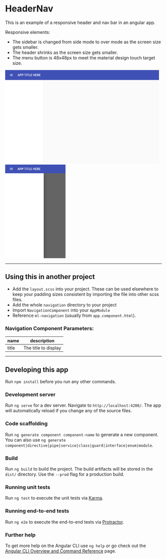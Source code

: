 # HeaderNav

This is an example of a responsive header and nav bar in an angular app.

Responsive elements:
- The sidebar is changed from side mode to over mode as the screen size gets smaller.
- The header shrinks as the screen size gets smaller.
- The menu button is 48x48px to meet the material design touch target size.

<img src=./images/large_screen_size.png height="300">

<img src=./images/small_screen_size.png height="300">

---

## Using this in another project
- Add the `layout.scss` into your project. These can be used elsewhere to keep your padding sizes consistent by importing the file into other scss files.
- Add the whole `navigation` directory to your project
- Import `NavigationComponent` into your `AppModule`
- Reference `ml-navigation` (usually from `app.component.html`).

### Navigation Component Parameters: 
| name  | description          |
| ----- | -------------------- |
| title | The title to display |


---

## Developing this app

Run `npm install` before you run any other commands.

### Development server

Run `ng serve` for a dev server. Navigate to `http://localhost:4200/`. The app will automatically reload if you change any of the source files.

### Code scaffolding

Run `ng generate component component-name` to generate a new component. You can also use `ng generate component|directive|pipe|service|class|guard|interface|enum|module`.

### Build

Run `ng build` to build the project. The build artifacts will be stored in the `dist/` directory. Use the `--prod` flag for a production build.

### Running unit tests

Run `ng test` to execute the unit tests via [Karma](https://karma-runner.github.io).

### Running end-to-end tests

Run `ng e2e` to execute the end-to-end tests via [Protractor](http://www.protractortest.org/).

### Further help

To get more help on the Angular CLI use `ng help` or go check out the [Angular CLI Overview and Command Reference](https://angular.io/cli) page.
